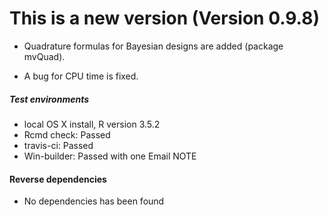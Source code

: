 # This is a new version (Version 0.9.8)
* Quadrature formulas for Bayesian designs are added (package mvQuad).

* A bug for CPU time is fixed.
##### Test environments
* local OS X install, R version 3.5.2 
* Rcmd check: Passed 
* travis-ci: Passed
* Win-builder: Passed with one Email NOTE


#### Reverse dependencies
* No dependencies has been found














